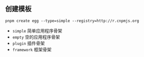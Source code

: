 ## 创建模板

`pnpm create egg --type=simple --registry=http://r.cnpmjs.org`

- `simple` 简单应用程序骨架
- `empty` 空的应用程序骨架
- `plugin` 插件骨架
- `framework` 框架骨架

